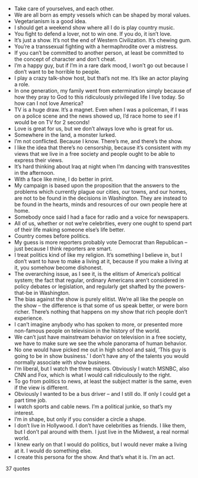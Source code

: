  - Take care of yourselves, and each other.
 - We are all born as empty vessels which can be shaped by moral values.
 - Vegetarianism is a good idea.
 - I should get a weekend show where all I do is play country music.
 - You fight to defend a lover, not to win one. If you do, it isn’t love.
 - It’s just a show. It’s not the end of Western Civilization. It’s chewing gum.
 - You’re a transsexual fighting with a hermaphrodite over a mistress.
 - If you can’t be committed to another person, at least be committed to the concept of character and don’t cheat.
 - I’m a happy guy, but if I’m in a rare dark mood, I won’t go out because I don’t want to be horrible to people.
 - I play a crazy talk-show host, but that’s not me. It’s like an actor playing a role.
 - In one generation, my family went from extermination simply because of how they pray to God to this ridiculously privileged life I live today. So how can I not love America?
 - TV is a huge draw. It’s a magnet. Even when I was a policeman, if I was on a police scene and the news showed up, I’d race home to see if I would be on TV for 2 seconds!
 - Love is great for us, but we don’t always love who is great for us.
 - Somewhere in the land, a monster lurked.
 - I’m not conflicted. Because I know. There’s me, and there’s the show.
 - I like the idea that there’s no censorship, because it’s consistent with my views that we live in a free society and people ought to be able to express their views.
 - It’s hard thinking about Iraq at night when I’m dancing with transvestites in the afternoon.
 - With a face like mine, I do better in print.
 - My campaign is based upon the proposition that the answers to the problems which currently plague our cities, our towns, and our homes, are not to be found in the decisions in Washington. They are instead to be found in the hearts, minds and resources of our own people here at home.
 - Somebody once said I had a face for radio and a voice for newspapers.
 - All of us, whether or not we’re celebrities, every one ought to spend part of their life making someone else’s life better.
 - Country comes before politics.
 - My guess is more reporters probably vote Democrat than Republican – just because I think reporters are smart.
 - I treat politics kind of like my religion. It’s something I believe in, but I don’t want to have to make a living at it, because if you make a living at it, you somehow become dishonest.
 - The overarching issue, as I see it, is the elitism of America’s political system; the fact that regular, ordinary Americans aren’t considered in policy debates or legislation, and regularly get shafted by the powers-that-be in Washington.
 - The bias against the show is purely elitist. We’re all like the people on the show – the difference is that some of us speak better, or were born richer. There’s nothing that happens on my show that rich people don’t experience.
 - I can’t imagine anybody who has spoken to more, or presented more non-famous people on television in the history of the world.
 - We can’t just have mainstream behavior on television in a free society, we have to make sure we see the whole panorama of human behavior.
 - No one would have picked me out in high school and said, ‘This guy is going to be in show business.’ I don’t have any of the talents you would normally associate with show business.
 - I’m liberal, but I watch the three majors. Obviously I watch MSNBC, also CNN and Fox, which is what I would call ridiculously to the right.
 - To go from politics to news, at least the subject matter is the same, even if the view is different.
 - Obviously I wanted to be a bus driver – and I still do. If only I could get a part time job.
 - I watch sports and cable news. I’m a political junkie, so that’s my interest.
 - I’m in shape, but only if you consider a circle a shape.
 - I don’t live in Hollywood. I don’t have celebrities as friends. I like them, but I don’t pal around with them. I just live in the Midwest, a real normal world.
 - I knew early on that I would do politics, but I would never make a living at it. I would do something else.
 - I create this persona for the show. And that’s what it is. I’m an act.

37 quotes